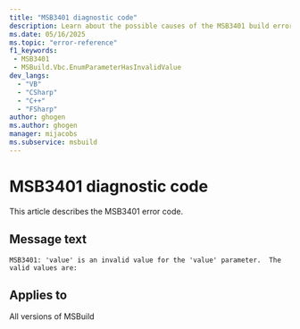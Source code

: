 ```yaml
---
title: "MSB3401 diagnostic code"
description: Learn about the possible causes of the MSB3401 build error, and get troubleshooting tips.
ms.date: 05/16/2025
ms.topic: "error-reference"
f1_keywords:
 - MSB3401
 - MSBuild.Vbc.EnumParameterHasInvalidValue
dev_langs:
  - "VB"
  - "CSharp"
  - "C++"
  - "FSharp"
author: ghogen
ms.author: ghogen
manager: mijacobs
ms.subservice: msbuild
---
```


# MSB3401 diagnostic code

<!-- :::ErrorDefinitionDescription::: -->
<!-- :::editable-content name="introDescription"::: -->
This article describes the MSB3401 error code.
<!-- :::editable-content-end::: -->

## Message text

<!-- :::editable-content name="messageText"::: -->
`MSB3401: 'value' is an invalid value for the 'value' parameter.  The valid values are:`
<!-- :::editable-content-end::: -->
<!-- MSB3401: "{1}" is an invalid value for the "{0}" parameter.  The valid values are: {2} -->

<!-- :::editable-content name="postOutputDescription"::: -->
<!--
{StrBegin="MSB3401: "}
-->
<!-- :::editable-content-end::: -->
<!-- :::ErrorDefinitionDescription-end::: -->

## Applies to

All versions of MSBuild

